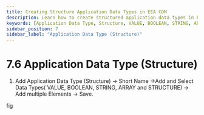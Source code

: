 ```yaml
---
title: Creating Structure Application Data Types in EEA COM
description: Learn how to create structured application data types in EEA COM. Add multiple elements using VALUE, BOOLEAN, STRING, ARRAY, and STRUCTURE data types to define complex data structures for ECU configurations.
keywords: [Application Data Type, Structure, VALUE, BOOLEAN, STRING, ARRAY, EEA COM, ECU Configuration, Data Type Definition]
sidebar_position: 7
sidebar_label: "Application Data Type (Structure)"
---
```


# 7.6 Application Data Type (Structure)

1. Add Application Data Type (Structure) → Short Name →Add and Select Data Types( VALUE, BOOLEAN, STRING, ARRAY and STRUCTURE) → Add multiple Elements → Save.

fig